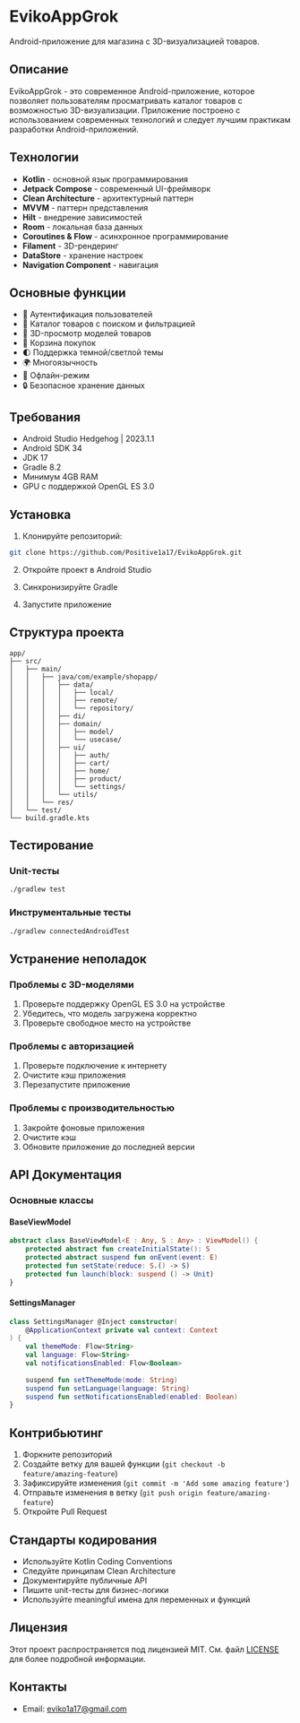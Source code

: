 # EvikoAppGrok

Android-приложение для магазина с 3D-визуализацией товаров.

## Описание

EvikoAppGrok - это современное Android-приложение, которое позволяет пользователям просматривать каталог товаров с возможностью 3D-визуализации. Приложение построено с использованием современных технологий и следует лучшим практикам разработки Android-приложений.

## Технологии

- **Kotlin** - основной язык программирования
- **Jetpack Compose** - современный UI-фреймворк
- **Clean Architecture** - архитектурный паттерн
- **MVVM** - паттерн представления
- **Hilt** - внедрение зависимостей
- **Room** - локальная база данных
- **Coroutines & Flow** - асинхронное программирование
- **Filament** - 3D-рендеринг
- **DataStore** - хранение настроек
- **Navigation Component** - навигация

## Основные функции

- 🔐 Аутентификация пользователей
- 📱 Каталог товаров с поиском и фильтрацией
- 🎨 3D-просмотр моделей товаров
- 🛒 Корзина покупок
- 🌓 Поддержка темной/светлой темы
- 🌍 Многоязычность
- 📱 Офлайн-режим
- 🔒 Безопасное хранение данных

## Требования

- Android Studio Hedgehog | 2023.1.1
- Android SDK 34
- JDK 17
- Gradle 8.2
- Минимум 4GB RAM
- GPU с поддержкой OpenGL ES 3.0

## Установка

1. Клонируйте репозиторий:
```bash
git clone https://github.com/Positive1a17/EvikoAppGrok.git
```

2. Откройте проект в Android Studio

3. Синхронизируйте Gradle

4. Запустите приложение

## Структура проекта

```
app/
├── src/
│   ├── main/
│   │   ├── java/com/example/shopapp/
│   │   │   ├── data/
│   │   │   │   ├── local/
│   │   │   │   ├── remote/
│   │   │   │   └── repository/
│   │   │   ├── di/
│   │   │   ├── domain/
│   │   │   │   ├── model/
│   │   │   │   └── usecase/
│   │   │   ├── ui/
│   │   │   │   ├── auth/
│   │   │   │   ├── cart/
│   │   │   │   ├── home/
│   │   │   │   ├── product/
│   │   │   │   └── settings/
│   │   │   └── utils/
│   │   └── res/
│   └── test/
└── build.gradle.kts
```

## Тестирование

### Unit-тесты
```bash
./gradlew test
```

### Инструментальные тесты
```bash
./gradlew connectedAndroidTest
```

## Устранение неполадок

### Проблемы с 3D-моделями
1. Проверьте поддержку OpenGL ES 3.0 на устройстве
2. Убедитесь, что модель загружена корректно
3. Проверьте свободное место на устройстве

### Проблемы с авторизацией
1. Проверьте подключение к интернету
2. Очистите кэш приложения
3. Перезапустите приложение

### Проблемы с производительностью
1. Закройте фоновые приложения
2. Очистите кэш
3. Обновите приложение до последней версии

## API Документация

### Основные классы

#### BaseViewModel
```kotlin
abstract class BaseViewModel<E : Any, S : Any> : ViewModel() {
    protected abstract fun createInitialState(): S
    protected abstract suspend fun onEvent(event: E)
    protected fun setState(reduce: S.() -> S)
    protected fun launch(block: suspend () -> Unit)
}
```

#### SettingsManager
```kotlin
class SettingsManager @Inject constructor(
    @ApplicationContext private val context: Context
) {
    val themeMode: Flow<String>
    val language: Flow<String>
    val notificationsEnabled: Flow<Boolean>
    
    suspend fun setThemeMode(mode: String)
    suspend fun setLanguage(language: String)
    suspend fun setNotificationsEnabled(enabled: Boolean)
}
```

## Контрибьютинг

1. Форкните репозиторий
2. Создайте ветку для вашей функции (`git checkout -b feature/amazing-feature`)
3. Зафиксируйте изменения (`git commit -m 'Add some amazing feature'`)
4. Отправьте изменения в ветку (`git push origin feature/amazing-feature`)
5. Откройте Pull Request

## Стандарты кодирования

- Используйте Kotlin Coding Conventions
- Следуйте принципам Clean Architecture
- Документируйте публичные API
- Пишите unit-тесты для бизнес-логики
- Используйте meaningful имена для переменных и функций

## Лицензия

Этот проект распространяется под лицензией MIT. См. файл [LICENSE](LICENSE) для более подробной информации.

## Контакты

- Email: eviko1a17@gmail.com

